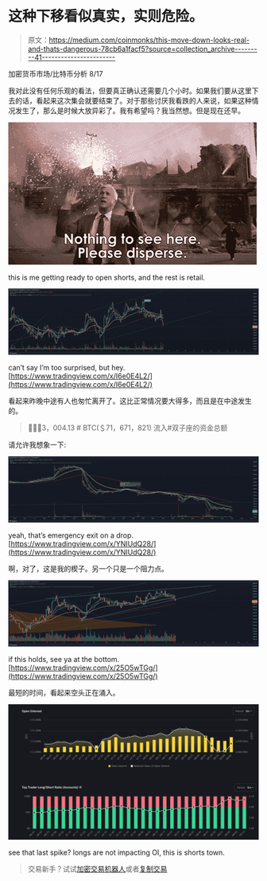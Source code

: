 # 这种下移看似真实，实则危险。

> 原文：<https://medium.com/coinmonks/this-move-down-looks-real-and-thats-dangerous-78cb6a1facf5?source=collection_archive---------41----------------------->

加密货币市场/比特币分析 8/17

我对此没有任何乐观的看法，但要真正确认还需要几个小时。如果我们要从这里下去的话，看起来这次集会就要结束了。对于那些讨厌我看跌的人来说，如果这种情况发生了，那么是时候大放异彩了。我有希望吗？我当然想。但是现在还早。

![](img/04388f50595e95f0359c3eba0c0ece97.png)

this is me getting ready to open shorts, and the rest is retail.

![](img/4e93ba0a24ca763964a19eb738a56526.png)

can’t say I’m too surprised, but hey. [https://www.tradingview.com/x/I6e0E4L2/](https://www.tradingview.com/x/I6e0E4L2/)

看起来昨晚中途有人也匆忙离开了。这比正常情况要大得多，而且是在中途发生的。

> 🚨🚨🚨3，004.13 # BTC(＄71，671，821)
> 流入#双子座的资金总额

请允许我想象一下:

![](img/998fe51279a496094bae7e1c50285094.png)

yeah, that’s emergency exit on a drop. [https://www.tradingview.com/x/YNIUdQ28/](https://www.tradingview.com/x/YNIUdQ28/)

啊，对了，这是我的楔子。另一个只是一个阻力点。

![](img/33ca0deee004eefa5c843e290a46ab54.png)

if this holds, see ya at the bottom. [https://www.tradingview.com/x/25O5wTGg/](https://www.tradingview.com/x/25O5wTGg/)

最短的时间，看起来空头正在涌入。

![](img/7097f3a405e698c9ff73feb40d0625e8.png)

see that last spike? longs are not impacting OI, this is shorts town.

> 交易新手？试试[加密交易机器人](/coinmonks/crypto-trading-bot-c2ffce8acb2a)或者[复制交易](/coinmonks/top-10-crypto-copy-trading-platforms-for-beginners-d0c37c7d698c)